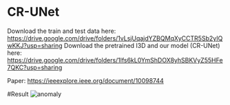 # CR-UNet
Download the train and test data here: https://drive.google.com/drive/folders/1vLsjUqajdYZBQMqXyCCTR5Sb2yIQwKKJ?usp=sharing
Download the pretrained I3D and our model (CR-UNet) here: https://drive.google.com/drive/folders/1lfs6kL0YmShDOX8yhSBKVyZ55HFe7QKC?usp=sharing

Paper: https://ieeexplore.ieee.org/document/10098744

#Result
![anomaly](https://github.com/Kwai0409/CR-UNet/assets/96274316/24c907d8-2fa9-46e2-8c59-9eaa05304fc3)
